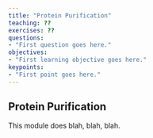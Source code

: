 ```yaml
---
title: "Protein Purification"
teaching: ??
exercises: ??
questions:
- "First question goes here."
objectives:
- "First learning objective goes here."
keypoints:
- "First point goes here."
---
```

## Protein Purification
This module does blah, blah, blah.
